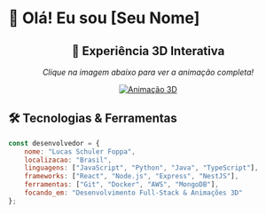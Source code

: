 # 👋 Olá! Eu sou [Seu Nome]

<div align="center">
  
## 🚀 Experiência 3D Interativa
*Clique na imagem abaixo para ver a animação completa!*

[![Animação 3D](https://github.com/[Elebeg]/[Elebeg]/raw/main/assets/preview.gif)](https://[Elebeg].github.io/[Elebeg])

</div>

## 🛠️ Tecnologias & Ferramentas

```javascript
const desenvolvedor = {
    nome: "Lucas Schuler Foppa",
    localizacao: "Brasil",
    linguagens: ["JavaScript", "Python", "Java", "TypeScript"],
    frameworks: ["React", "Node.js", "Express", "NestJS"],
    ferramentas: ["Git", "Docker", "AWS", "MongoDB"],
    focando_em: "Desenvolvimento Full-Stack & Animações 3D"
};